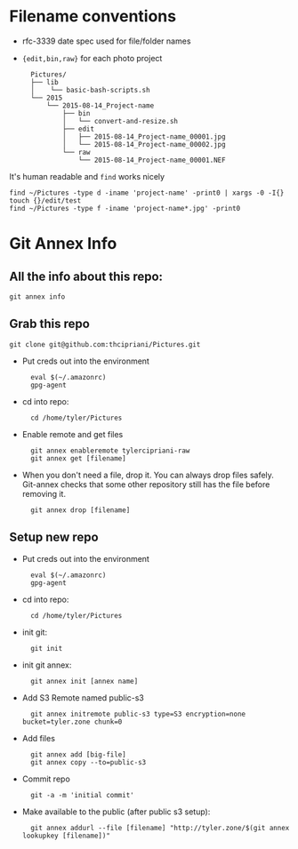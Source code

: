 # Filename conventions

* rfc-3339 date spec used for file/folder names
* `{edit,bin,raw}` for each photo project

        Pictures/
        ├── lib
        │    └── basic-bash-scripts.sh
        └── 2015
            └── 2015-08-14_Project-name
                ├── bin
                │   └── convert-and-resize.sh
                ├── edit
                │   ├── 2015-08-14_Project-name_00001.jpg
                │   └── 2015-08-14_Project-name_00002.jpg
                └── raw
                    └── 2015-08-14_Project-name_00001.NEF

It's human readable and `find` works nicely

    find ~/Pictures -type d -iname 'project-name' -print0 | xargs -0 -I{} touch {}/edit/test
    find ~/Pictures -type f -iname 'project-name*.jpg' -print0

# Git Annex Info

## All the info about this repo:

    git annex info

## Grab this repo

    git clone git@github.com:thcipriani/Pictures.git

* Put creds out into the environment

        eval $(~/.amazonrc)
        gpg-agent

* cd into repo:

        cd /home/tyler/Pictures

* Enable remote and get files

        git annex enableremote tylercipriani-raw
        git annex get [filename]

* When you don't need a file, drop it. You can always drop files safely.
  Git-annex checks that some other repository still has the file before
  removing it.

        git annex drop [filename]

## Setup new repo

* Put creds out into the environment

        eval $(~/.amazonrc)
        gpg-agent

* cd into repo:

        cd /home/tyler/Pictures

* init git:

        git init

* init git annex:

        git annex init [annex name]

* Add S3 Remote named public-s3

        git annex initremote public-s3 type=S3 encryption=none bucket=tyler.zone chunk=0

* Add files

        git annex add [big-file]
        git annex copy --to=public-s3

* Commit repo

        git -a -m 'initial commit'

* Make available to the public (after public s3 setup):

        git annex addurl --file [filename] "http://tyler.zone/$(git annex lookupkey [filename])"
